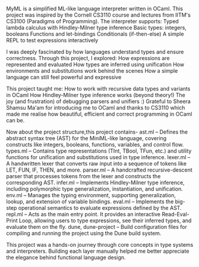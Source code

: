 MyML is a simplified ML-like language interpreter written in OCaml. This project was inspired by the Cornell CS3110 course and lectures from IITM's CS3100 (Paradigms of Programming).
The interpreter supports:
Typed lambda calculus with Hindley-Milner type inference
Basic types: integers, booleans
Functions and let-bindings
Conditionals (if-then-else)
A simple REPL to test expressions interactively

I was deeply fascinated by how languages understand types and ensure correctness. Through this project, I explored:
How expressions are represented and evaluated
How types are inferred using unification
How environments and substitutions work behind the scenes
How a simple language can still feel powerful and expressive

This project taught me:
How to work with recursive data types and variants in OCaml
How Hindley-Milner type inference works (beyond theory!)
The joy (and frustration) of debugging parsers and unifiers :)
Grateful to Sheera Shamsu Ma'am for introducing me to OCaml and thanks to CS3110 which made me realise how beautiful, efficient and correct programming in OCaml can be.

Now about the project structure,this project contains-
ast.ml – Defines the abstract syntax tree (AST) for the MiniML-like language, covering constructs like integers, booleans, functions, variables, and control flow.
types.ml – Contains type representations (TInt, TBool, TFun, etc.) and utility functions for unification and substitutions used in type inference.
lexer.ml – A handwritten lexer that converts raw input into a sequence of tokens like LET, FUN, IF, THEN, and more.
parser.ml – A handcrafted recursive-descent parser that processes tokens from the lexer and constructs the corresponding AST.
infer.ml – Implements Hindley-Milner type inference, including polymorphic type generalization, instantiation, and unification.
env.ml – Manages the typing environment, supporting generalization, lookup, and extension of variable bindings.
eval.ml – Implements the big-step operational semantics to evaluate expressions defined by the AST.
repl.ml – Acts as the main entry point. It provides an interactive Read-Eval-Print Loop, allowing users to type expressions, see their inferred types, and evaluate them on the fly.
dune, dune-project – Build configuration files for compiling and running the project using the Dune build system.

This project was a hands-on journey through core concepts in type systems and interpreters. Building each layer manually helped me better appreciate the elegance behind functional language design.
